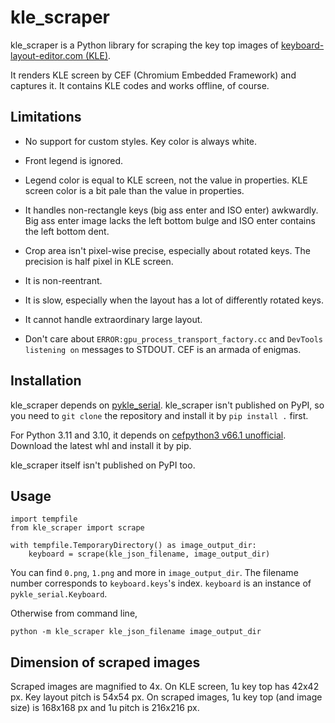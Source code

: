# kle_scraper

kle_scraper is a Python library for scraping the key top images of 
[keyboard-layout-editor.com (KLE)](http://www.keyboard-layout-editor.com/).

It renders KLE screen by CEF (Chromium Embedded Framework) and captures it. 
It contains KLE codes and works offline, of course.

## Limitations

- No support for custom styles. Key color is always white.

- Front legend is ignored.

- Legend color is equal to KLE screen, not the value in properties. KLE screen color is 
a bit pale than the value in properties.

- It handles non-rectangle keys (big ass enter and ISO enter) awkwardly. Big ass enter image 
lacks the left bottom bulge and ISO enter contains the left bottom dent.

- Crop area isn't pixel-wise precise, especially about rotated keys. The precision is half pixel 
in KLE screen.

- It is non-reentrant.

- It is slow, especially when the layout has a lot of differently rotated keys.

- It cannot handle extraordinary large layout.

- Don't care about `ERROR:gpu_process_transport_factory.cc` and `DevTools listening on` 
messages to STDOUT. CEF is an armada of enigmas.

## Installation

kle_scraper depends on [pykle_serial](https://github.com/hajimen/pykle_serial). 
kle_scraper isn't published on PyPI, so you need to `git clone` the repository and 
install it by `pip install .` first.

For Python 3.11 and 3.10, it depends on [cefpython3 v66.1 unofficial](https://github.com/hajimen/cefpython/releases).
Download the latest whl and install it by pip.

kle_scraper itself isn't published on PyPI too.

## Usage

```
import tempfile
from kle_scraper import scrape

with tempfile.TemporaryDirectory() as image_output_dir:
    keyboard = scrape(kle_json_filename, image_output_dir)
```

You can find `0.png`, `1.png` and more in `image_output_dir`. The filename number corresponds to 
`keyboard.keys`'s index. `keyboard` is an instance of `pykle_serial.Keyboard`.

Otherwise from command line,

```
python -m kle_scraper kle_json_filename image_output_dir
```

## Dimension of scraped images

Scraped images are magnified to 4x. On KLE screen, 1u key top has 42x42 px. 
Key layout pitch is 54x54 px. On scraped images, 1u key top (and image size) is 
168x168 px and 1u pitch is 216x216 px.
